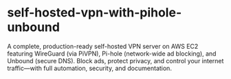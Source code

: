 # self-hosted-vpn-with-pihole-unbound
A complete, production-ready self-hosted VPN server on AWS EC2 featuring WireGuard (via PiVPN), Pi-hole (network-wide ad blocking), and Unbound (secure DNS). Block ads, protect privacy, and control your internet traffic—with full automation, security, and documentation.

